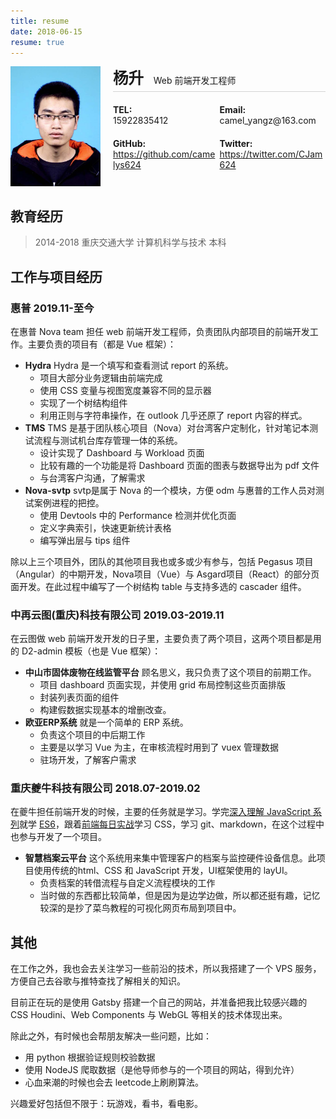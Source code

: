 ```yaml
---
title: resume
date: 2018-06-15
resume: true
---
```


<div style="position: relative; height: 194px;">
    <img src="../assets/xjpic.jpg" alt="head" style="position: absolute;width: 144px;">
    <div style="margin-left: 164px;">
        <div style="margin-bottom: 20px; height: 40px; border-bottom: solid 1px lightgrey">
            <strong style="font-size: 1.75em">&#x6768;&#x5347;</strong>
            <span>&nbsp&nbsp&nbspWeb 前端开发工程师</span>
        </div>
        <div style="margin-bottom: 20px;">
            <div style="width: 49%;display: inline-block;">
            <strong>TEL:</strong>
            <div>15922835412</div>
            </div>
            <div style="width: 49%;display: inline-block;">
            <strong>Email:</strong>
            <div>camel_yangz@163.com</div>
            </div>
        </div>
        <div style="margin-bottom: 20px;">
            <div style="width: 49%;display: inline-block;">
            <strong>GitHub:</strong>
            <div><a href="https://github.com/camelys624">https://github.com/camelys624</a></div>
            </div>
            <div style="width: 49%;display: inline-block;">
            <strong>Twitter:</strong>
            <div><a href="https://twitter.com/CJam624">https://twitter.com/CJam624</a></div>
            </div>
        </div>
    </div>
</div>

## 教育经历

> 2014-2018 重庆交通大学 计算机科学与技术 本科

## 工作与项目经历

### 惠普  2019.11-至今

在惠普 Nova team 担任 web 前端开发工程师，负责团队内部项目的前端开发工作。主要负责的项目有（都是 Vue 框架）：

- **Hydra** Hydra 是一个填写和查看测试 report 的系统。
  - 项目大部分业务逻辑由前端完成
  - 使用 CSS 变量与视图宽度兼容不同的显示器
  - 实现了一个树结构组件
  - 利用正则与字符串操作，在 outlook 几乎还原了 report 内容的样式。
- **TMS** TMS 是基于团队核心项目（Nova）对台湾客户定制化，针对笔记本测试流程与测试机台库存管理一体的系统。
  - 设计实现了 Dashboard 与 Workload 页面
  - 比较有趣的一个功能是将 Dashboard 页面的图表与数据导出为 pdf 文件
  - 与台湾客户沟通，了解需求
- **Nova-svtp** svtp是属于 Nova 的一个模块，方便 odm 与惠普的工作人员对测试案例进程的把控。
  - 使用 Devtools 中的 Performance 检测并优化页面
  - 定义字典索引，快速更新统计表格
  - 编写弹出层与 tips 组件

除以上三个项目外，团队的其他项目我也或多或少有参与，包括 Pegasus 项目（Angular）的中期开发，Nova项目（Vue）与 Asgard项目（React）的部分页面开发。在此过程中编写了一个树结构 table 与支持多选的 cascader 组件。

### 中再云图(重庆)科技有限公司    2019.03-2019.11

在云图做 web 前端开发开发的日子里，主要负责了两个项目，这两个项目都是用的 D2-admin 模板（也是 Vue 框架）：

- **中山市固体废物在线监管平台** 顾名思义，我只负责了这个项目的前期工作。
  - 项目 dashboard 页面实现，并使用 grid 布局控制这些页面排版
  - 封装列表页面的组件
  - 构建假数据实现基本的增删改查。
- **欧亚ERP系统** 就是一个简单的 ERP 系统。
  - 负责这个项目的中后期工作
  - 主要是以学习 Vue 为主，在审核流程时用到了 vuex 管理数据 
  - 驻场开发，了解客户需求

### 重庆夔牛科技有限公司    2018.07-2019.02

在夔牛担任前端开发的时候，主要的任务就是学习。学完[深入理解 JavaScript 系列](https://www.cnblogs.com/TomXu/archive/2011/12/15/2288411.html)就学 [ES6](https://es6.ruanyifeng.com/)，跟着[前端每日实战](https://segmentfault.com/blog/comehope)学习 CSS，学习 git、markdown，在这个过程中也参与开发了一个项目。

- **智慧档案云平台** 这个系统用来集中管理客户的档案与监控硬件设备信息。此项目使用传统的html、CSS 和 JavaScript 开发，UI框架使用的 layUI。
  - 负责档案的转借流程与自定义流程模块的工作
  - 当时做的东西都比较简单，但是因为是边学边做，所以都还挺有趣，记忆较深的是抄了菜鸟教程的可视化网页布局到项目中。

## 其他

在工作之外，我也会去关注学习一些前沿的技术，所以我搭建了一个 VPS 服务，方便自己去谷歌与推特查找了解相关的知识。

目前正在玩的是使用 Gatsby 搭建一个自己的网站，并准备把我比较感兴趣的 CSS Houdini、Web Components 与 WebGL 等相关的技术体现出来。

除此之外，有时候也会帮朋友解决一些问题，比如：
- 用 python 根据验证规则校验数据
- 使用 NodeJS 爬取数据（是他导师参与的一个项目的网站，得到允许）
- 心血来潮的时候也会去 leetcode上刷刷算法。

兴趣爱好包括但不限于：玩游戏，看书，看电影。
